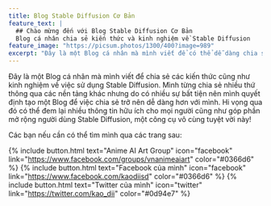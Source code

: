 ```yaml
---
title: Blog Stable Diffusion Cơ Bản
feature_text: |
  ## Chào mừng đến với Blog Stable Diffusion Cơ Bản
  Blog cá nhân chia sẻ kiến thức và kinh nghiệm về Stable Diffusion
feature_image: "https://picsum.photos/1300/400?image=989"
excerpt: "Đây là một Blog cá nhân mà mình viết để có thể dễ dàng chia sẻ các kiến thức cũng như kinh nghiệm về sử dụng Stable Diffusion. Mình từng chia sẻ nhiều thứ thông qua các nền tảng khác nhưng do có nhiều sự bất tiện nên mình quyết định tạo một Blog để việc chia sẻ trở nên dễ dàng hơn với mình. Đây cũng là lần đầu tiên mình làm Blog, hi vọng qua đó có thể đem lại nhiều thông tin hữu ích cho mọi người cũng như góp phần mở rộng người dùng Stable Diffusion, một công cụ vô cùng tuyệt vời này!"
---
```


Đây là một Blog cá nhân mà mình viết để chia sẻ các kiến thức cũng như kinh nghiệm về việc sử dụng Stable Diffusion. Mình từng chia sẻ nhiều thứ thông qua các nền tảng khác nhưng do có nhiều sự bất tiện nên mình quyết định tạo một Blog để việc chia sẻ trở nên dễ dàng hơn với mình. Hi vọng qua đó có thể đem lại nhiều thông tin hữu ích cho mọi người cũng như góp phần mở rộng người dùng Stable Diffusion, một công cụ vô cùng tuyệt vời này!

Các bạn nếu cần có thể tìm mình qua các trang sau:

{% include button.html text="Anime AI Art Group" icon="facebook" link="https://www.facebook.com/groups/vnanimeaiart" color="#0366d6" %} {% include button.html text="Facebook của mình" icon="facebook" link="https://www.facebook.com/kaodiisd" color="#0366d6" %} {% include button.html text="Twitter của mình" icon="twitter" link="https://twitter.com/kao_dii" color="#0d94e7" %}